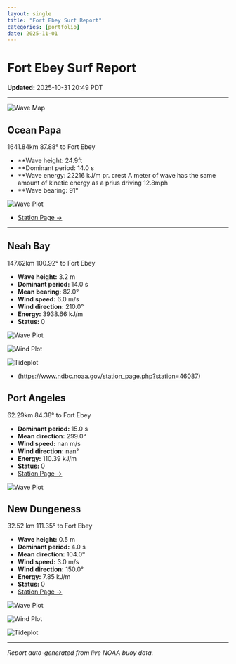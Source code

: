 ```yaml
---
layout: single
title: "Fort Ebey Surf Report"
categories: [portfolio]
date: 2025-11-01
---
```


# Fort Ebey Surf Report
**Updated:** 2025-10-31 20:49 PDT

---
![Wave Map](/plots/maps/pacific.png)

## Ocean Papa 
1641.84km 87.88° to Fort Ebey
- **Wave height: 24.9ft
- **Dominant period: 14.0 s
- **Wave energy: 22216 kJ/m pr. crest
A meter of wave has the same amount of kinetic energy as a prius driving 12.8mph
- **Wave bearing: 91°

![Wave Plot](/plots/waves/Ocean_Papa.png) 

- [Station Page →](https://www.ndbc.noaa.gov/station_page.php?station=46246)
---

## Neah Bay 
147.62km 100.92° to Fort Ebey

- **Wave height:** 3.2 m  
- **Dominant period:** 14.0 s  
- **Mean bearing:** 82.0°  
- **Wind speed:** 6.0 m/s  
- **Wind direction:** 210.0°  
- **Energy:** 3938.66 kJ/m 
- **Status:** 0  

![Wave Plot](/plots/waves/Neah_Bay.png)

![Wind Plot](/plots/wind/Neah_Bay.png) 

![Tideplot](/plots/tidecurrent/Neah_Bay.png) 

- (https://www.ndbc.noaa.gov/station_page.php?station=46087)



## Port Angeles 
62.29km 84.38° to Fort Ebey 
- **Dominant period:** 15.0 s  
- **Mean direction:** 299.0°  
- **Wind speed:** nan m/s  
- **Wind direction:** nan°  
- **Energy:** 110.39 kJ/m  
- **Status:** 0  
- [Station Page →](https://www.ndbc.noaa.gov/station_page.php?station=46267)

![Wave Plot](/plots/waves/Port_Angelis.png)



## New Dungeness 
32.52 km 111.35° to Fort Ebey 

- **Wave height:** 0.5 m  
- **Dominant period:** 4.0 s  
- **Mean direction:** 104.0°  
- **Wind speed:** 3.0 m/s  
- **Wind direction:** 150.0°  
- **Energy:** 7.85 kJ/m  
- **Status:** 0  
- [Station Page →](https://www.ndbc.noaa.gov/station_page.php?station=46088)

![Wave Plot](/plots/waves/New_Dungeness.png)

![Wind Plot](/plots/wind/New_Dungeness.png)

![Tideplot](/plots/tidecurrent/New_Dungeness.png)

---


*Report auto-generated from live NOAA buoy data.*
